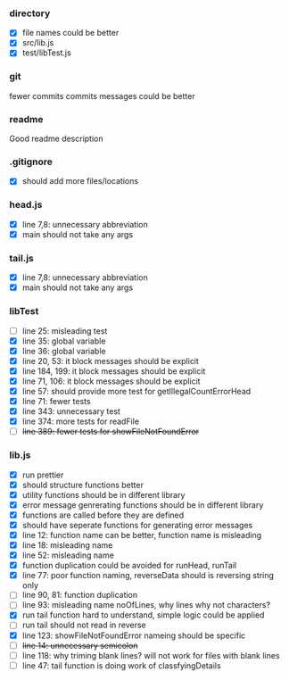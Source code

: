 ### directory 
- [x] file names could be better
- [x] src/lib.js
- [x] test/libTest.js

### git 
fewer commits
commits messages could be better

### readme
Good readme description

### .gitignore 
- [x] should add more files/locations

### head.js 
- [x] line 7,8: unnecessary abbreviation
- [x] main should not take any args

### tail.js 
- [x] line 7,8: unnecessary abbreviation
- [x] main should not take any args

### libTest 
- [ ] line 25: misleading test
- [x] line 35: global variable
- [x] line 36: global variable
- [x] line 20, 53: it block messages should be explicit
- [x] line 184, 199: it block messages should be explicit
- [x] line 71, 106: it block messages should be explicit
- [x] line 57: should provide more test for getIllegalCountErrorHead
- [x] line 71: fewer tests
- [x] line 343: unnecessary test
- [x] line 374: more tests for readFile
- [ ] ~~line 389: fewer tests for showFileNotFoundError~~

### lib.js 
- [x] run prettier
- [x] should structure functions better
- [x] utility functions should be in different library
- [x] error message genrerating functions should be in different library
- [x] functions are called before they are defined
- [x] should have seperate functions for generating error messages
- [x] line 12: function name can be better, function name is misleading
- [x] line 18: misleading name
- [x] line 52: misleading name
- [x] function duplication could be avoided for runHead, runTail
- [x] line 77: poor function naming, reverseData should is reversing string only
- [ ] line 90, 81: function duplication
- [ ] line 93: misleading name  noOfLines, why lines why not characters?
- [x] run tail function hard to understand, simple logic could be applied
- [ ] run tail should not read in reverse
- [x] line 123: showFileNotFoundError  nameing should be specific
- [ ] ~~line 14: unnecessary semicolon~~
- [ ] line 118: why triming blank lines? will not work for files with blank lines
- [ ] line 47: tail function is doing work of classfyingDetails
